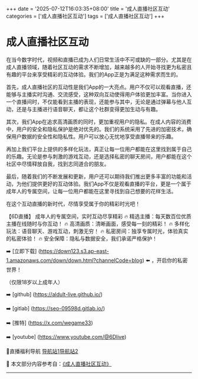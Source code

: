 +++
date = '2025-07-12T16:03:35+08:00'
title = '成人直播社区互动'
categories = ['成人直播社区互动']
tags = ['成人直播社区互动']
+++

# 成人直播社区互动

在当今数字时代，视频和直播已成为人们日常生活中不可或缺的一部分。尤其是在成人直播领域，随着社区互动的需求不断增加，越来越多的人开始寻找更为私密且有趣的平台来享受精彩的互动体验。我们的App正是为满足这种需求而生的。

首先，成人直播社区的互动性是我们App的一大亮点。用户不仅可以观看直播，还能够与主播实时沟通、交流感受，这种双向互动使得用户体验更加丰富。当你进入一个直播间时，不仅能看到主播的表现，还能参与其中，无论是通过弹幕与他人互动，还是与主播进行语音聊天，都让这个社群变得更加生动与有趣。

其次，我们App在追求高清画质的同时，更加重视用户的隐私。在成人内容的消费中，用户的安全和隐私保护是绝对优先的。我们的系统采用了先进的加密技术，确保用户数据的安全性和隐私性。用户可以放心无忧地享受直播带来的乐趣。

再加上我们平台上提供的多样化玩法，真正让每一位用户都能在这里找到属于自己的乐趣。无论是参与刺激的游戏互动，还是选择私密的聊天房间，用户都能在这个社区中尽情释放自我，找到志同道合的朋友。

最后，随着我们的不断发展和更新，用户还可以期待我们推出更多丰富的功能和活动，为他们提供更好的互动体验。我们App不仅是观看直播的平台，更是一个属于成年人的专属空间，让每一位用户都能在这里寻找到自己想要的花样生活。

在这个互动直播的新时代，尽情享受属于你的精彩时光吧！

【6D直播】
成年人的专属空间，实时互动尽享精彩
🔥 精选主播：每天数百位优质主播在线随时与你互动！
🔥 高清画质：清晰画面，感受每一刻的精彩！
🔥 多样化玩法：语音聊天、游戏互动，刺激无穷！
🔥 私密房间：独享专属时光，体验真实的私密体验！
🔥 安全保障：隐私与数据安全，我们承诺严格保护！

➡️ [立即下载] (https://down123.s3.ap-east-1.amazonaws.com/down/down.html?channelCode=blog) ⬅️ ，开启你的私密世界！

（仅限18岁以上成年人）

➡️ [github] (https://aldult-live.github.io/)

➡️ [gitlab] (https://seo-09598d.gitlab.io/)

➡️ [推特] (https://x.com/wegame33)

➡️ [youtube] (https://www.youtube.com/@6Dlive)

🔞直播福利导航 [导航站1](https://webstack-86085a.gitlab.io/)[导航站2](https://onlygit123-2.github.io/)


📘 本文部分内容参考自：[《成人直播社区互动》](https://github.com/yumanse/yumanse)

---
